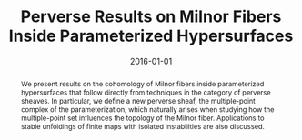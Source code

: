 ---
title: "Perverse Results on Milnor Fibers Inside Parameterized Hypersurfaces"
authors:
  - Brian Hepler
  - David B. Massey
date: "2016-01-01"
publication_types: ["article-journal"]
publication: "*Publications of the Research Institute for Mathematical Sciences*, Vol. 52, Pages 413–433"
doi: "10.4171/PRIMS/186"
url_pdf: "https://ems.press/content/serial-article-files/41281"
abstract: >
  We present results on the cohomology of Milnor fibers inside parameterized hypersurfaces that follow directly from techniques in the category of perverse sheaves. In particular, we define a new perverse sheaf, the multiple-point complex of the parameterization, which naturally arises when studying how the multiple-point set influences the topology of the Milnor fiber.

  Applications to stable unfoldings of finite maps with isolated instabilities are also discussed.
featured: false
projects: []
image:
  preview_only: true
---